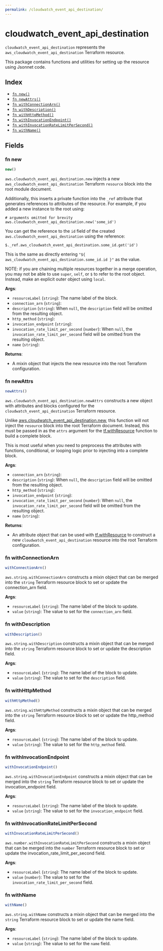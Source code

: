 ```yaml
---
permalink: /cloudwatch_event_api_destination/
---
```


# cloudwatch_event_api_destination

`cloudwatch_event_api_destination` represents the `aws_cloudwatch_event_api_destination` Terraform resource.



This package contains functions and utilities for setting up the resource using Jsonnet code.


## Index

* [`fn new()`](#fn-new)
* [`fn newAttrs()`](#fn-newattrs)
* [`fn withConnectionArn()`](#fn-withconnectionarn)
* [`fn withDescription()`](#fn-withdescription)
* [`fn withHttpMethod()`](#fn-withhttpmethod)
* [`fn withInvocationEndpoint()`](#fn-withinvocationendpoint)
* [`fn withInvocationRateLimitPerSecond()`](#fn-withinvocationratelimitpersecond)
* [`fn withName()`](#fn-withname)

## Fields

### fn new

```ts
new()
```


`aws.cloudwatch_event_api_destination.new` injects a new `aws_cloudwatch_event_api_destination` Terraform `resource`
block into the root module document.

Additionally, this inserts a private function into the `_ref` attribute that generates references to attributes of the
resource. For example, if you added a new instance to the root using:

    # arguments omitted for brevity
    aws.cloudwatch_event_api_destination.new('some_id')

You can get the reference to the `id` field of the created `aws.cloudwatch_event_api_destination` using the reference:

    $._ref.aws_cloudwatch_event_api_destination.some_id.get('id')

This is the same as directly entering `"${ aws_cloudwatch_event_api_destination.some_id.id }"` as the value.

NOTE: if you are chaining multiple resources together in a merge operation, you may not be able to use `super`, `self`,
or `$` to refer to the root object. Instead, make an explicit outer object using `local`.

**Args**:
  - `resourceLabel` (`string`): The name label of the block.
  - `connection_arn` (`string`): 
  - `description` (`string`):  When `null`, the `description` field will be omitted from the resulting object.
  - `http_method` (`string`): 
  - `invocation_endpoint` (`string`): 
  - `invocation_rate_limit_per_second` (`number`):  When `null`, the `invocation_rate_limit_per_second` field will be omitted from the resulting object.
  - `name` (`string`): 

**Returns**:
- A mixin object that injects the new resource into the root Terraform configuration.


### fn newAttrs

```ts
newAttrs()
```


`aws.cloudwatch_event_api_destination.newAttrs` constructs a new object with attributes and blocks configured for the `cloudwatch_event_api_destination`
Terraform resource.

Unlike [aws.cloudwatch_event_api_destination.new](#fn-new), this function will not inject the `resource`
block into the root Terraform document. Instead, this must be passed in as the `attrs` argument for the
[tf.withResource](https://github.com/tf-libsonnet/core/tree/main/docs#fn-withresource) function to build a complete block.

This is most useful when you need to preprocess the attributes with functions, conditional, or looping logic prior to
injecting into a complete block.

**Args**:
  - `connection_arn` (`string`): 
  - `description` (`string`):  When `null`, the `description` field will be omitted from the resulting object.
  - `http_method` (`string`): 
  - `invocation_endpoint` (`string`): 
  - `invocation_rate_limit_per_second` (`number`):  When `null`, the `invocation_rate_limit_per_second` field will be omitted from the resulting object.
  - `name` (`string`): 

**Returns**:
  - An attribute object that can be used with [tf.withResource](https://github.com/tf-libsonnet/core/tree/main/docs#fn-withresource) to construct a new `cloudwatch_event_api_destination` resource into the root Terraform configuration.


### fn withConnectionArn

```ts
withConnectionArn()
```

`aws.string.withConnectionArn` constructs a mixin object that can be merged into the `string`
Terraform resource block to set or update the connection_arn field.



**Args**:
  - `resourceLabel` (`string`): The name label of the block to update.
  - `value` (`string`): The value to set for the `connection_arn` field.


### fn withDescription

```ts
withDescription()
```

`aws.string.withDescription` constructs a mixin object that can be merged into the `string`
Terraform resource block to set or update the description field.



**Args**:
  - `resourceLabel` (`string`): The name label of the block to update.
  - `value` (`string`): The value to set for the `description` field.


### fn withHttpMethod

```ts
withHttpMethod()
```

`aws.string.withHttpMethod` constructs a mixin object that can be merged into the `string`
Terraform resource block to set or update the http_method field.



**Args**:
  - `resourceLabel` (`string`): The name label of the block to update.
  - `value` (`string`): The value to set for the `http_method` field.


### fn withInvocationEndpoint

```ts
withInvocationEndpoint()
```

`aws.string.withInvocationEndpoint` constructs a mixin object that can be merged into the `string`
Terraform resource block to set or update the invocation_endpoint field.



**Args**:
  - `resourceLabel` (`string`): The name label of the block to update.
  - `value` (`string`): The value to set for the `invocation_endpoint` field.


### fn withInvocationRateLimitPerSecond

```ts
withInvocationRateLimitPerSecond()
```

`aws.number.withInvocationRateLimitPerSecond` constructs a mixin object that can be merged into the `number`
Terraform resource block to set or update the invocation_rate_limit_per_second field.



**Args**:
  - `resourceLabel` (`string`): The name label of the block to update.
  - `value` (`number`): The value to set for the `invocation_rate_limit_per_second` field.


### fn withName

```ts
withName()
```

`aws.string.withName` constructs a mixin object that can be merged into the `string`
Terraform resource block to set or update the name field.



**Args**:
  - `resourceLabel` (`string`): The name label of the block to update.
  - `value` (`string`): The value to set for the `name` field.
